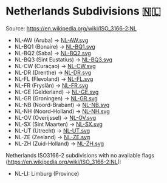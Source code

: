 # Netherlands Subdivisions 🇳🇱

Source: https://en.wikipedia.org/wiki/ISO_3166-2:NL

* NL-AW (Aruba) -> [NL-AW.svg](https://github.com/amckenna41/iso3166-flag-icons/blob/main/iso3166-2-icons/NL/NL-AW.svg)
* NL-BQ1 (Bonaire) -> [NL-BQ1.svg](https://github.com/amckenna41/iso3166-flag-icons/blob/main/iso3166-2-icons/NL/NL-BQ1.svg)
* NL-BQ2 (Saba) -> [NL-BQ2.svg](https://github.com/amckenna41/iso3166-flag-icons/blob/main/iso3166-2-icons/NL/NL-BQ2.svg)
* NL-BQ3 (Sint Eustatius) -> [NL-BQ3.svg](https://github.com/amckenna41/iso3166-flag-icons/blob/main/iso3166-2-icons/NL/NL-BQ3.svg)
* NL-CW (Curaçao) -> [NL-CW.svg](https://github.com/amckenna41/iso3166-flag-icons/blob/main/iso3166-2-icons/NL/NL-CW.svg)
* NL-DR (Drenthe) -> [NL-DR.svg](https://github.com/amckenna41/iso3166-flag-icons/blob/main/iso3166-2-icons/NL/NL-DR.svg)
* NL-FL (Flevoland) -> [NL-FL.svg](https://github.com/amckenna41/iso3166-flag-icons/blob/main/iso3166-2-icons/NL/NL-FL.svg)
* NL-FR (Fryslân) -> [NL-FR.svg](https://github.com/amckenna41/iso3166-flag-icons/blob/main/iso3166-2-icons/NL/NL-FR.svg)
* NL-GE (Gelderland) -> [NL-GE.svg](https://github.com/amckenna41/iso3166-flag-icons/blob/main/iso3166-2-icons/NL/NL-GE.svg)
* NL-GR (Groningen) -> [NL-GR.svg](https://github.com/amckenna41/iso3166-flag-icons/blob/main/iso3166-2-icons/NL/NL-GR.svg)
* NL-NB (Noord-Brabant) -> [NL-NB.svg](https://github.com/amckenna41/iso3166-flag-icons/blob/main/iso3166-2-icons/NL/NL-NB.svg)
* NL-NH (Noord-Holland) -> [NL-NH.svg](https://github.com/amckenna41/iso3166-flag-icons/blob/main/iso3166-2-icons/NL/NL-NH.svg)
* NL-OV (Overijssel) -> [NL-OV.svg](https://github.com/amckenna41/iso3166-flag-icons/blob/main/iso3166-2-icons/NL/NL-OV.svg)
* NL-SX (Sint Maarten) -> [NL-SX.svg](https://github.com/amckenna41/iso3166-flag-icons/blob/main/iso3166-2-icons/NL/NL-SX.svg)
* NL-UT (Utrecht) -> [NL-UT.svg](https://github.com/amckenna41/iso3166-flag-icons/blob/main/iso3166-2-icons/NL/NL-UT.svg)
* NL-ZE (Zeeland) -> [NL-ZE.svg](https://github.com/amckenna41/iso3166-flag-icons/blob/main/iso3166-2-icons/NL/NL-ZE.svg)
* NL-ZH (Zuid-Holland) -> [NL-ZH.svg](https://github.com/amckenna41/iso3166-flag-icons/blob/main/iso3166-2-icons/NL/NL-ZH.svg)

Netherlands ISO3166-2 subdivisions with no available flags (https://en.wikipedia.org/wiki/ISO_3166-2:NL):

* NL-LI: Limburg (Province)